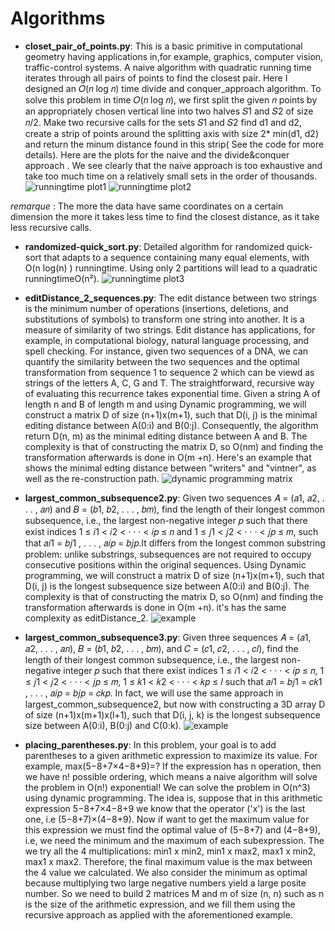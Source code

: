 # Algorithms

- **closet_pair_of_points.py**:
This is a basic primitive in computational geometry having applications in,for example, graphics, computer vision, traffic-control systems. A naive algorithm with quadratic running time iterates through all pairs of points to find the closest pair. Here I designed an 𝑂(𝑛 log 𝑛) time divide and conquer_approach algorithm. To solve this problem in time 𝑂(𝑛 log 𝑛), we first split the given 𝑛 points by an appropriately chosen vertical line into two halves 𝑆1 and 𝑆2 of size 𝑛/2. Make two recursive calls for the sets 𝑆1 and 𝑆2 find d1 and d2, create a strip of points around the splitting axis with size 2* min(d1, d2) and return the minum distance found in this strip( See the code for more details). Here are the plots for the naive and the divide&conquer approach . We see clearly that the naive approach is too exhaustive and take too much time on a relatively small sets in the order of thousands. 
![runningtime plot1](https://github.com/ilyasAr/Algorithms/blob/master/naive_approach.png) 
![runningtime plot2](https://github.com/ilyasAr/Algorithms/blob/master/divide%26conquer_approach.png)

*remarque* : The more the data have same coordinates on a certain dimension the more it takes less time to find the closest distance, as it take less recursive calls.

- **randomized-quick_sort.py**: 
Detailed algorithm for randomized quick-sort that adapts to a sequence containing many equal elements, with O(n log(n) ) runningtime. Using only 2 partitions will lead to a quadratic runningtimeO(n²). 
![runningtime plot3](https://github.com/ilyasAr/Algorithms/blob/master/quick_sort.png)

- **editDistance_2_sequences.py**:
The edit distance between two strings is the minimum number of operations (insertions, deletions, and substitutions of symbols) to transform one string into another. It is a measure of similarity of two strings. Edit distance has applications, for example, in computational biology, natural language processing, and spell checking. For instance, given two sequences of a DNA, we can quantify the similarity between the two sequences and the optimal transformation from sequence 1 to sequence 2 which can be viewd as strings of the letters A, C, G and T. The straightforward, recursive way of evaluating this recurrence takes exponential time. Given a string A of length n and B of length m and using Dynamic programming, we will construct a matrix D of size (n+1)x(m+1), such that D(i, j) is the minimal editing distance between A(0:i) and B(0:j). Consequently, the algorithm return D(n, m) as the minimal editing distance between A and B. The complexity is that of constructing the matrix D, so O(nm) and finding the transformation afterwards is done in O(m +n). Here's an example that shows the minimal edting distance between "writers" and "vintner", as well as the re-construction path.
![dynamic programming matrix ](https://github.com/ilyasAr/Algorithms/blob/master/editDistance_matrix.jpg)

- **largest_common_subsequence2.py**:
Given two sequences 𝐴 = (𝑎1, 𝑎2, . . . , 𝑎𝑛) and 𝐵 = (𝑏1, 𝑏2, . . . , 𝑏𝑚), find the length of their longest common subsequence, i.e., the largest non-negative integer 𝑝 such that there exist indices 1 ≤ 𝑖1 < 𝑖2 < · · · < 𝑖𝑝 ≤ 𝑛 and 1 ≤ 𝑗1 < 𝑗2 < · · · < 𝑗𝑝 ≤ 𝑚, such that 𝑎𝑖1 = 𝑏𝑗1 , . . . , 𝑎𝑖𝑝 = 𝑏𝑗𝑝.It differs from the longest common substring problem: unlike substrings, subsequences are not required to occupy consecutive positions within the original sequences. Using Dynamic programming, we will construct a matrix D of size (n+1)x(m+1), such that D(i, j) is the longest subsequence size between A(0:i) and B(0:j). The complexity is that of constructing the matrix D, so O(nm) and finding the transformation afterwards is done in O(m +n). it's has the same complexity as editDistance_2.
![example](https://github.com/ilyasAr/Algorithms/blob/master/4.JPG)
- **largest_common_subsequence3.py**:
Given three sequences 𝐴 = (𝑎1, 𝑎2, . . . , 𝑎𝑛), 𝐵 = (𝑏1, 𝑏2, . . . , 𝑏𝑚), and 𝐶 = (𝑐1, 𝑐2, . . . , 𝑐𝑙), find the length of their longest common subsequence, i.e., the largest non-negative integer 𝑝 such that there exist indices 1 ≤ 𝑖1 < 𝑖2 < · · · < 𝑖𝑝 ≤ 𝑛, 1 ≤ 𝑗1 < 𝑗2 < · · · < 𝑗𝑝 ≤ 𝑚, 1 ≤ 𝑘1 < 𝑘2 < · · · < 𝑘𝑝 ≤ 𝑙 such that 𝑎𝑖1 = 𝑏𝑗1 = 𝑐𝑘1 , . . . , 𝑎𝑖𝑝 = 𝑏𝑗𝑝 = 𝑐𝑘𝑝. In fact, we will use the same approach in largest_common_subsequence2, but now with constructing a 3D array D of size (n+1)x(m+1)x(l+1), such that D(i, j, k) is the longest subsequence size between A(0:i), B(0:j) and C(0:k).
![example](https://github.com/ilyasAr/Algorithms/blob/master/3.JPG)
- **placing_parentheses.py**:
In this problem, your goal is to add parentheses to a given arithmetic expression to maximize its value. For example, max(5−8+7×4−8+9)=?
If the expression has n operation, then we have n! possible ordering, which means a naive algorithm will solve the problem in O(n!) exponential! We can solve the problem in O(n^3) using dynamic programming. The idea is, suppose that in this arithmetic expression 5−8+7×4−8+9 we know that the operator ('x') is the last one, i.e (5−8+7)×(4−8+9). Now if want to get the maximum value for this expression we must find the optimal value of (5−8+7) and (4−8+9), i.e, we need the minimum and the maximum of each subexpression. The we try all the 4 multiplications: min1 x min2, min1 x max2, max1 x min2, max1 x max2. Therefore, the final maximum value is the max between the 4 value we calculated. We also consider the minimum as optimal because multiplying two large negative numbers yield a large posite number. So we need to build 2 matrices M and m of size (n, n) such as n is the size of the arithmetic expression, and we fill them using the recursive approach as applied with the aforementioned example.
